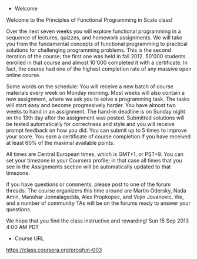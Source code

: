 * Welcome

Welcome to the Principles of Functional Programming in Scala class!

Over the next seven weeks you will explore functional programming in a sequence of lectures, quizzes, and homework assignments. We will take you from the fundamental concepts of functional programming to practical solutions for challenging programming problems. This is the second iteration of the course; the first one was held in fall 2012. 50'000 students enrolled in that course and almost 10'000 completed it with a certificate. In fact, the course had one of the highest completion rate of any massive open online course.

Some words on the schedule: You will receive a new batch of course materials every week on Monday morning. Most weeks will also contain a new assignment, where we ask you to solve a programming task. The tasks will start easy and become progressively harder. You have almost two weeks to hand in an assignment. The hand-in deadline is on Sunday night on the 13th day after the assignment was posted. Submitted solutions will be tested automatically for correctness and style and you will receive prompt feedback on how you did. You can submit up to 5 times to improve your score. You earn a certificate of course completion if you have received at least 60% of the maximal available points.

All times are Central European times, which is GMT+1, or PST+9. You can set your timezone in your Coursera profile; in that case all times that you see in the Assignments section will be automatically updated to that timezone.

If you have questions or comments, please post to one of the forum threads. The course organizers this time around are Martin Odersky, Nada Amin, Manohar Jonnalagedda, Alex Propkopec, and Vojin Jovanovic. We, and a number of community TAs will be on the forums ready to answer your questions. 

We hope that you find the class instructive and rewarding!
Sun 15 Sep 2013 4:00 AM PDT

* Course URL

https://class.coursera.org/progfun-003



